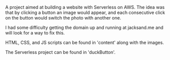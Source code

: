 A project aimed at building a website with Serverless on AWS. The idea was that by clicking a button an image would appear, and each consecutive click on the button would switch the photo with another one.

I had some difficulty getting the domain up and running at jacksand.me and will look for a way to fix this.



HTML, CSS, and JS scripts can be found in 'content' along with the images.

The Serverless project can be found in 'duckButton'.
